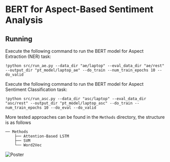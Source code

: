 # BERT for Aspect-Based Sentiment Analysis


## Running


Execute the following command to run the BERT model for Aspect Extraction (NER) task:

```!python src/run_ae.py --data_dir "ae/laptop" --eval_data_dir "ae/rest" --output_dir "pt_model/laptop_ae" --do_train --num_train_epochs 10 --do_valid```


Execute the following command to run the BERT model for Aspect Sentiment Classification task:

```!python src/run_asc.py --data_dir "asc/laptop" --eval_data_dir "asc/rest" --output_dir "pt_model/laptop_asc" --do_train --num_train_epochs 10 --do_eval --do_valid```

More tested approaches can be found in the `Methods` directory, the structure is as follows
```
── Methods
    ├── Attention-Based LSTM
    ├── SVM
    └── Word2Vec
```

![Poster](https://github.com/pulkit6559/bert-absc/blob/main/Project%20Poster%20-%20Team%2030.png?raw=true)


